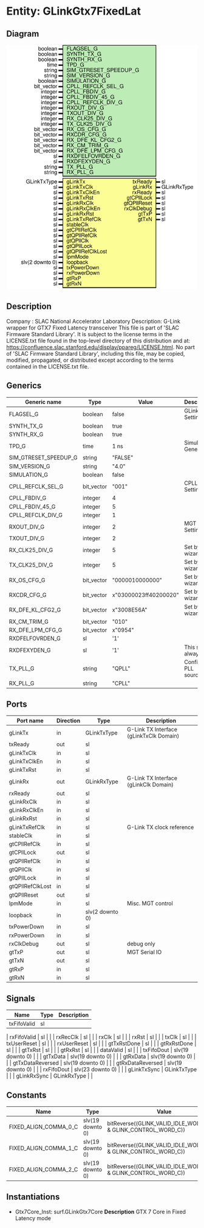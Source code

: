 # Entity: GLinkGtx7FixedLat

## Diagram

![Diagram](GLinkGtx7FixedLat.svg "Diagram")
## Description

Company    : SLAC National Accelerator Laboratory
Description: G-Link wrapper for GTX7 Fixed Latency transceiver
This file is part of 'SLAC Firmware Standard Library'.
It is subject to the license terms in the LICENSE.txt file found in the
top-level directory of this distribution and at:
   https://confluence.slac.stanford.edu/display/ppareg/LICENSE.html.
No part of 'SLAC Firmware Standard Library', including this file,
may be copied, modified, propagated, or distributed except according to
the terms contained in the LICENSE.txt file.
## Generics

| Generic name          | Type       | Value                 | Description             |
| --------------------- | ---------- | --------------------- | ----------------------- |
| FLAGSEL_G             | boolean    | false                 | GLink Settings          |
| SYNTH_TX_G            | boolean    | true                  |                         |
| SYNTH_RX_G            | boolean    | true                  |                         |
| TPD_G                 | time       | 1 ns                  | Simulation Generics     |
| SIM_GTRESET_SPEEDUP_G | string     | "FALSE"               |                         |
| SIM_VERSION_G         | string     | "4.0"                 |                         |
| SIMULATION_G          | boolean    | false                 |                         |
| CPLL_REFCLK_SEL_G     | bit_vector | "001"                 | CPLL Settings           |
| CPLL_FBDIV_G          | integer    | 4                     |                         |
| CPLL_FBDIV_45_G       | integer    | 5                     |                         |
| CPLL_REFCLK_DIV_G     | integer    | 1                     |                         |
| RXOUT_DIV_G           | integer    | 2                     | MGT Settings            |
| TXOUT_DIV_G           | integer    | 2                     |                         |
| RX_CLK25_DIV_G        | integer    | 5                     | Set by wizard           |
| TX_CLK25_DIV_G        | integer    | 5                     | Set by wizard           |
| RX_OS_CFG_G           | bit_vector | "0000010000000"       | Set by wizard           |
| RXCDR_CFG_G           | bit_vector | x"03000023ff40200020" | Set by wizard           |
| RX_DFE_KL_CFG2_G      | bit_vector | x"3008E56A"           | Set by wizard           |
| RX_CM_TRIM_G          | bit_vector | "010"                 |                         |
| RX_DFE_LPM_CFG_G      | bit_vector | x"0954"               |                         |
| RXDFELFOVRDEN_G       | sl         | '1'                   |                         |
| RXDFEXYDEN_G          | sl         | '1'                   | This should always be 1 |
| TX_PLL_G              | string     | "QPLL"                | Configure PLL sources   |
| RX_PLL_G              | string     | "CPLL"                |                         |
## Ports

| Port name        | Direction | Type            | Description                             |
| ---------------- | --------- | --------------- | --------------------------------------- |
| gLinkTx          | in        | GLinkTxType     | G-Link TX Interface (gLinkTxClk Domain) |
| txReady          | out       | sl              |                                         |
| gLinkTxClk       | in        | sl              |                                         |
| gLinkTxClkEn     | in        | sl              |                                         |
| gLinkTxRst       | in        | sl              |                                         |
| gLinkRx          | out       | GLinkRxType     | G-Link TX Interface (gLinkClk Domain)   |
| rxReady          | out       | sl              |                                         |
| gLinkRxClk       | in        | sl              |                                         |
| gLinkRxClkEn     | in        | sl              |                                         |
| gLinkRxRst       | in        | sl              |                                         |
| gLinkTxRefClk    | in        | sl              | G-Link TX clock reference               |
| stableClk        | in        | sl              |                                         |
| gtCPllRefClk     | in        | sl              |                                         |
| gtCPllLock       | out       | sl              |                                         |
| gtQPllRefClk     | in        | sl              |                                         |
| gtQPllClk        | in        | sl              |                                         |
| gtQPllLock       | in        | sl              |                                         |
| gtQPllRefClkLost | in        | sl              |                                         |
| gtQPllReset      | out       | sl              |                                         |
| lpmMode          | in        | sl              | Misc. MGT control                       |
| loopback         | in        | slv(2 downto 0) |                                         |
| txPowerDown      | in        | sl              |                                         |
| rxPowerDown      | in        | sl              |                                         |
| rxClkDebug       | out       | sl              | debug only                              |
| gtTxP            | out       | sl              | MGT Serial IO                           |
| gtTxN            | out       | sl              |                                         |
| gtRxP            | in        | sl              |                                         |
| gtRxN            | in        | sl              |                                         |
## Signals

| Name                    | Type             | Description |
| ----------------------- | ---------------- | ----------- |
| txFifoValid             | sl               |             |
| 
      rxFifoValid      | sl               |             |
| 
      rxRecClk         | sl               |             |
| 
      rxClk            | sl               |             |
| 
      rxRst            | sl               |             |
| 
      txClk            | sl               |             |
| 
      txUserReset      | sl               |             |
| 
      rxUserReset      | sl               |             |
| 
      gtTxRstDone      | sl               |             |
| 
      gtRxRstDone      | sl               |             |
| 
      gtTxRst          | sl               |             |
| 
      gtRxRst          | sl               |             |
| 
      dataValid        | sl               |             |
| txFifoDout              | slv(19 downto 0) |             |
| 
      gtTxData         | slv(19 downto 0) |             |
| 
      gtRxData         | slv(19 downto 0) |             |
| 
      gtTxDataReversed | slv(19 downto 0) |             |
| 
      gtRxDataReversed | slv(19 downto 0) |             |
| rxFifoDout              | slv(23 downto 0) |             |
| gLinkTxSync             | GLinkTxType      |             |
| gLinkRxSync             | GLinkRxType      |             |
## Constants

| Name                  | Type             | Value                                                             | Description |
| --------------------- | ---------------- | ----------------------------------------------------------------- | ----------- |
| FIXED_ALIGN_COMMA_0_C | slv(19 downto 0) |  bitReverse((GLINK_VALID_IDLE_WORDS_C(0) & GLINK_CONTROL_WORD_C)) | FF0         |
| FIXED_ALIGN_COMMA_1_C | slv(19 downto 0) |  bitReverse((GLINK_VALID_IDLE_WORDS_C(1) & GLINK_CONTROL_WORD_C)) | FF1A        |
| FIXED_ALIGN_COMMA_2_C | slv(19 downto 0) |  bitReverse((GLINK_VALID_IDLE_WORDS_C(2) & GLINK_CONTROL_WORD_C)) | FF1B        |
## Instantiations

- Gtx7Core_Inst: surf.GLinkGtx7Core
**Description**
GTX 7 Core in Fixed Latency mode

